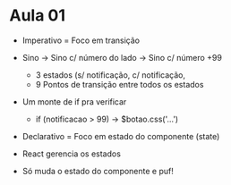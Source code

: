 # Aula 01

- Imperativo = Foco em transição
- Sino -> Sino c/ número do lado -> Sino c/ número +99
	- 3 estados (s/ notificação, c/ notificação, 
	- 9 Pontos de transição entre todos os estados
- Um monte de if pra verificar
	- if (notificacao > 99) -> $botao.css('...')

- Declarativo = Foco em estado do componente (state)
- React gerencia os estados
- Só muda o estado do componente e puf!
